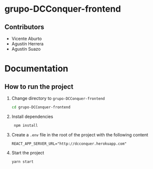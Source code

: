 # grupo-DCConquer-frontend

## Contributors

- Vicente Aburto
- Agustín Herrera
- Agustín Suazo

# Documentation

## How to run the project

1. Change directory to `grupo-DCConquer-frontend`

   ```bash
   cd grupo-DCConquer-frontend
   ```

2. Install dependencies

   ```bash
    npm install
   ```

3. Create a `.env` file in the root of the project with the following content

   ```
   REACT_APP_SERVER_URL="http://dcconquer.herokuapp.com"
   ```

4. Start the project
   ```
   yarn start
   ```
